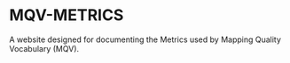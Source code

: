 # MQV-METRICS
A website designed for documenting the Metrics used by Mapping Quality Vocabulary (MQV).
